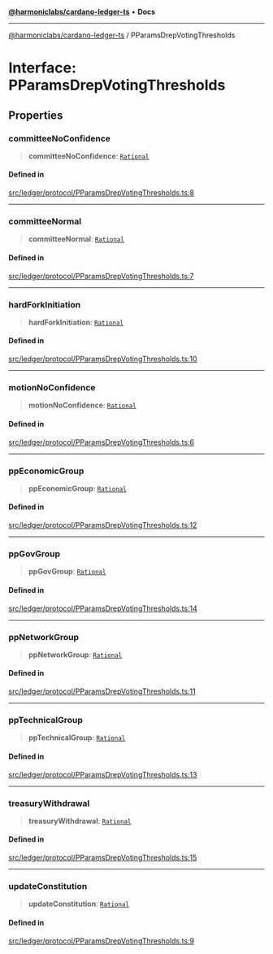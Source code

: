[**@harmoniclabs/cardano-ledger-ts**](../README.md) • **Docs**

***

[@harmoniclabs/cardano-ledger-ts](../globals.md) / PParamsDrepVotingThresholds

# Interface: PParamsDrepVotingThresholds

## Properties

### committeeNoConfidence

> **committeeNoConfidence**: [`Rational`](../type-aliases/Rational.md)

#### Defined in

[src/ledger/protocol/PParamsDrepVotingThresholds.ts:8](https://github.com/HarmonicLabs/cardano-ledger-ts/blob/94dd590ffe94133126b0d8d49920fc7b002e1975/src/ledger/protocol/PParamsDrepVotingThresholds.ts#L8)

***

### committeeNormal

> **committeeNormal**: [`Rational`](../type-aliases/Rational.md)

#### Defined in

[src/ledger/protocol/PParamsDrepVotingThresholds.ts:7](https://github.com/HarmonicLabs/cardano-ledger-ts/blob/94dd590ffe94133126b0d8d49920fc7b002e1975/src/ledger/protocol/PParamsDrepVotingThresholds.ts#L7)

***

### hardForkInitiation

> **hardForkInitiation**: [`Rational`](../type-aliases/Rational.md)

#### Defined in

[src/ledger/protocol/PParamsDrepVotingThresholds.ts:10](https://github.com/HarmonicLabs/cardano-ledger-ts/blob/94dd590ffe94133126b0d8d49920fc7b002e1975/src/ledger/protocol/PParamsDrepVotingThresholds.ts#L10)

***

### motionNoConfidence

> **motionNoConfidence**: [`Rational`](../type-aliases/Rational.md)

#### Defined in

[src/ledger/protocol/PParamsDrepVotingThresholds.ts:6](https://github.com/HarmonicLabs/cardano-ledger-ts/blob/94dd590ffe94133126b0d8d49920fc7b002e1975/src/ledger/protocol/PParamsDrepVotingThresholds.ts#L6)

***

### ppEconomicGroup

> **ppEconomicGroup**: [`Rational`](../type-aliases/Rational.md)

#### Defined in

[src/ledger/protocol/PParamsDrepVotingThresholds.ts:12](https://github.com/HarmonicLabs/cardano-ledger-ts/blob/94dd590ffe94133126b0d8d49920fc7b002e1975/src/ledger/protocol/PParamsDrepVotingThresholds.ts#L12)

***

### ppGovGroup

> **ppGovGroup**: [`Rational`](../type-aliases/Rational.md)

#### Defined in

[src/ledger/protocol/PParamsDrepVotingThresholds.ts:14](https://github.com/HarmonicLabs/cardano-ledger-ts/blob/94dd590ffe94133126b0d8d49920fc7b002e1975/src/ledger/protocol/PParamsDrepVotingThresholds.ts#L14)

***

### ppNetworkGroup

> **ppNetworkGroup**: [`Rational`](../type-aliases/Rational.md)

#### Defined in

[src/ledger/protocol/PParamsDrepVotingThresholds.ts:11](https://github.com/HarmonicLabs/cardano-ledger-ts/blob/94dd590ffe94133126b0d8d49920fc7b002e1975/src/ledger/protocol/PParamsDrepVotingThresholds.ts#L11)

***

### ppTechnicalGroup

> **ppTechnicalGroup**: [`Rational`](../type-aliases/Rational.md)

#### Defined in

[src/ledger/protocol/PParamsDrepVotingThresholds.ts:13](https://github.com/HarmonicLabs/cardano-ledger-ts/blob/94dd590ffe94133126b0d8d49920fc7b002e1975/src/ledger/protocol/PParamsDrepVotingThresholds.ts#L13)

***

### treasuryWithdrawal

> **treasuryWithdrawal**: [`Rational`](../type-aliases/Rational.md)

#### Defined in

[src/ledger/protocol/PParamsDrepVotingThresholds.ts:15](https://github.com/HarmonicLabs/cardano-ledger-ts/blob/94dd590ffe94133126b0d8d49920fc7b002e1975/src/ledger/protocol/PParamsDrepVotingThresholds.ts#L15)

***

### updateConstitution

> **updateConstitution**: [`Rational`](../type-aliases/Rational.md)

#### Defined in

[src/ledger/protocol/PParamsDrepVotingThresholds.ts:9](https://github.com/HarmonicLabs/cardano-ledger-ts/blob/94dd590ffe94133126b0d8d49920fc7b002e1975/src/ledger/protocol/PParamsDrepVotingThresholds.ts#L9)
